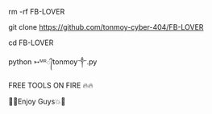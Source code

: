 rm -rf FB-LOVER

git clone https://github.com/tonmoy-cyber-404/FB-LOVER

cd FB-LOVER

python ➳ᴹᴿ᭄tonmoy༒.py

FREE TOOLS ON FIRE 🔥🔥

 🥀💥Enjoy Guys💥🥀

